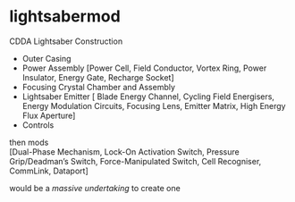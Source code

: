 # lightsabermod
CDDA Lightsaber Construction

+ Outer Casing
+ Power Assembly [Power Cell, Field Conductor, Vortex Ring, Power Insulator, Energy Gate, Recharge Socket]
+ Focusing Crystal Chamber and Assembly
+ Lightsaber Emitter [ Blade Energy Channel, Cycling Field Energisers, Energy Modulation Circuits, Focusing Lens, Emitter Matrix, High Energy Flux Aperture]
+ Controls

then mods  
[Dual-Phase Mechanism, Lock-On Activation Switch, Pressure Grip/Deadman’s Switch, Force-Manipulated Switch, Cell Recogniser, CommLink, Dataport]

would be a *massive undertaking* to create one
